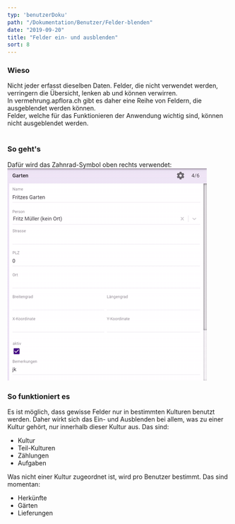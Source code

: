 ```yaml
---
typ: 'benutzerDoku'
path: "/Dokumentation/Benutzer/Felder-blenden"
date: "2019-09-20"
title: "Felder ein- und ausblenden"
sort: 8
---
```


### Wieso
Nicht jeder erfasst dieselben Daten. Felder, die nicht verwendet werden, verringern die Übersicht, lenken ab und können verwirren.<br/>
In vermehrung.apflora.ch gibt es daher eine Reihe von Feldern, die ausgeblendet werden können.<br/>
Felder, welche für das Funktionieren der Anwendung wichtig sind, können nicht ausgeblendet werden.
<br/><br/>

### So geht's
Dafür wird das Zahnrad-Symbol oben rechts verwendet:<br/>
![Felder wählen](_media/felderBlenden1.gif)<br/>

### So funktioniert es
Es ist möglich, dass gewisse Felder nur in bestimmten Kulturen benutzt werden. Daher wirkt sich das Ein- und Ausblenden bei allem, was zu einer Kultur gehört, nur innerhalb dieser Kultur aus. Das sind:

- Kultur
- Teil-Kulturen
- Zählungen
- Aufgaben

Was nicht einer Kultur zugeordnet ist, wird pro Benutzer bestimmt. Das sind momentan:

- Herkünfte
- Gärten
- Lieferungen
